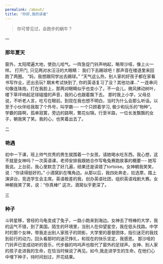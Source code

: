 ```yaml
---
permalink: /about/
title: "你好,我的读者"
---
```


> 你可曾见过，会跑步的蜗牛？

一

### 那年夏天

窗外，太阳爬遍大地，使劲儿哈气。一阵急促门铃声响起，略带沙哑，像上火一样。 打开门, 只见两对水汪汪的大眼睛： 我们下去踢球吧！那声音在楼道里来回跑了两圈。
“妈，我想跟同学出去踢球。”
"天气这么热，别人家的好孩子都在家看书写作业，还出去玩? 期末考试快到了, 你的英语复习了没？其他功课..."
一连串问句像连珠炮，打在我脸上，那两对眼睛似乎也变小了。不一会儿，微风拂动树叶，楼下草坪响起足球碰撞的声音，我的心也跟着飘下去。
那时我上小学，父母总说，不听老人言，吃亏在眼前。到现在我也想不明白，当时为什么会那么听话。以至于小伙伴给我取了个外号，叫学霸--- 一个只顾着学习, 极少和玩乐的“物种”。学霸的路啊，孤单寂寞，旁边的路啊，繁花似锦。行至半路，一位长发飘飘的女子，朝我笑了笑。我的心，也笑着出去了。

二

### 艳遇

初中一下课，班上帅气优秀的男生就围着一个女孩，请她喝水吃东西。我心想，这不就是女神吗？一次英语课，老师安排我跟她合作写龟兔赛跑故事的概要--- 她写我说。上台前，我心里默念了好几遍，结果还是读错了tortoise。女神朝我笑笑，说：“你读得挺好的。” 小酒窝趴在嘴角边。从那以后，我四处奔走，拉选票，踏上演讲台，竞选学生会主席。英语极差的我，创办英语社团，组织英语戏剧大赛。女神朝我笑了笑，说：“你真棒!” 这次，酒窝似乎更深了。

三

### 种子

斗转星移，曾经的乌龟变成了兔子，一路小跑来到海边。女神去了特棒的大学，我的运气不错，到了美国。陌生的环境里，当别人在仰望星空，我在低头找路。中学时的那个女神，带我走出别人家孩子的阴影，大学里的基督团体，指引迷茫的我找到前行的动力。回头看那时的迷茫挣扎，和现在的快乐坚定，我感恩。
那沙哑的门铃声已变成动听的音乐，代步器的呜呜声也取代了窗外的足球声。女神、别人家的孩子走进我的生命，在恰当时候说了再见。如今,我走进学生的生命，在他们心中埋下种子，待时间划过，开花结果。

